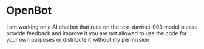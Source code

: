 # OpenBot
I am working on a AI chatbot that runs on the text-davinci-003 model please provide feedback and improve it you are not allowed to use the code for your own purposes or distribute it without my permission
